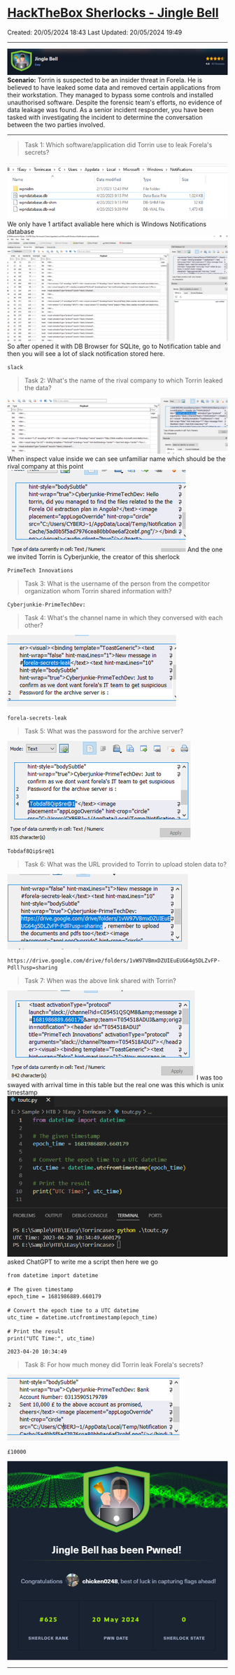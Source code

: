# [HackTheBox Sherlocks - Jingle Bell](https://app.hackthebox.com/sherlocks/Jingle%20Bell)
Created: 20/05/2024 18:43
Last Updated: 20/05/2024 19:49
* * *
![8dbe148f1eb78096fbf99212838ebf4c.png](../../../_resources/8dbe148f1eb78096fbf99212838ebf4c-1.png)
**Scenario:**
Torrin is suspected to be an insider threat in Forela. He is believed to have leaked some data and removed certain applications from their workstation. They managed to bypass some controls and installed unauthorised software. Despite the forensic team's efforts, no evidence of data leakage was found. As a senior incident responder, you have been tasked with investigating the incident to determine the conversation between the two parties involved.

* * *
>Task 1: Which software/application did Torrin use to leak Forela's secrets?

![54f9a06e8d6af311193d02f58f865715.png](../../../_resources/54f9a06e8d6af311193d02f58f865715-1.png)
We only have 1 artifact avaliable here which is Windows Notifications database
![6ca2ddd874e8bb8e195d49821c298d6d.png](../../../_resources/6ca2ddd874e8bb8e195d49821c298d6d-1.png)
So after opened it with DB Browser for SQLite, go to Notification table and then you will see a lot of slack notification stored here.
```
slack
```

>Task 2: What's the name of the rival company to which Torrin leaked the data?

![86c38b826cf9a82753c4fb3faf38d679.png](../../../_resources/86c38b826cf9a82753c4fb3faf38d679-1.png)
When inspect value inside we can see unfamiliar name which should be the rival company at this point
![de2257ecca2423cc46c6e4c3d126cdba.png](../../../_resources/de2257ecca2423cc46c6e4c3d126cdba-1.png)
And the one we invited Torrin is Cyberjunkie, the creator of this sherlock
```
PrimeTech Innovations
```

>Task 3: What is the username of the person from the competitor organization whom Torrin shared information with?
```
Cyberjunkie-PrimeTechDev:
```

>Task 4: What's the channel name in which they conversed with each other?

![eb7a8e7d3f9f7530c7d8e9a290ccc858.png](../../../_resources/eb7a8e7d3f9f7530c7d8e9a290ccc858-1.png)
```
forela-secrets-leak
```

>Task 5: What was the password for the archive server?

![49b8f5432621c8728a2d3a015890caf1.png](../../../_resources/49b8f5432621c8728a2d3a015890caf1-1.png)
```
Tobdaf8Qip$re@1
```

>Task 6: What was the URL provided to Torrin to upload stolen data to?

![c99fc0f574d57768119f07f5b713ecc0.png](../../../_resources/c99fc0f574d57768119f07f5b713ecc0-1.png)
```
https://drive.google.com/drive/folders/1vW97VBmxDZUIEuEUG64g5DLZvFP-Pdll?usp=sharing
```

>Task 7: When was the above link shared with Torrin?

![082e0bb8e91cf2a42ed9546f72febefe.png](../../../_resources/082e0bb8e91cf2a42ed9546f72febefe-1.png)
I was too swayed with arrival time in this table but the real one was this which is unix timestamp
![d85fe82836b032a553344c1a340d92a2.png](../../../_resources/d85fe82836b032a553344c1a340d92a2-1.png)
asked ChatGPT to write me a script then here we go
```
from datetime import datetime

# The given timestamp
epoch_time = 1681986889.660179

# Convert the epoch time to a UTC datetime
utc_time = datetime.utcfromtimestamp(epoch_time)

# Print the result
print("UTC Time:", utc_time)
```

```
2023-04-20 10:34:49
```

>Task 8: For how much money did Torrin leak Forela's secrets?

![64682c658e56dd997ecbf74b3216cb16.png](../../../_resources/64682c658e56dd997ecbf74b3216cb16-1.png)
```
£10000
```

![53fcc9e536bb851d141e2e4d77446650.png](../../../_resources/53fcc9e536bb851d141e2e4d77446650-1.png)
* * *
